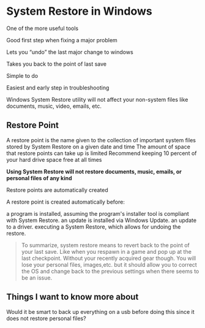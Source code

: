 # System Restore in Windows
One of the more useful tools


Good first step when fixing a major problem

Lets you “undo” the last major change to windows

Takes you back to the point of last save

Simple to do

Easiest and early step in troubleshooting

Windows System Restore utility will not affect your 
non-system files like documents, music, video, emails, etc.

## Restore Point
A restore point is the name given to the collection of important system files stored by System Restore on a given date and time
The amount of space that restore points can take up is limited
Recommend keeping 10 percent of your hard drive space free at all times

**Using System Restore will not restore documents, music, emails, or personal files of any kind**

Restore points are automatically created

A restore point is created automatically before:

a program is installed, assuming the program's installer tool is compliant with System Restore.
an update is installed via Windows Update.
an update to a driver.
executing a System Restore, which allows for undoing the restore.


> To summarize, system restore means to revert back to the point of your last save. Like when you respawn in a game and pop up at the last checkpoint. Without your recently acquired gear though. You will lose your personal files, images,etc. but it should allow you to correct the OS and change back to the previous settings when there seems to be an issue. 


## Things I want to know more about
Would it be smart to back up everything on a usb before doing this since it does not restore personal files?

